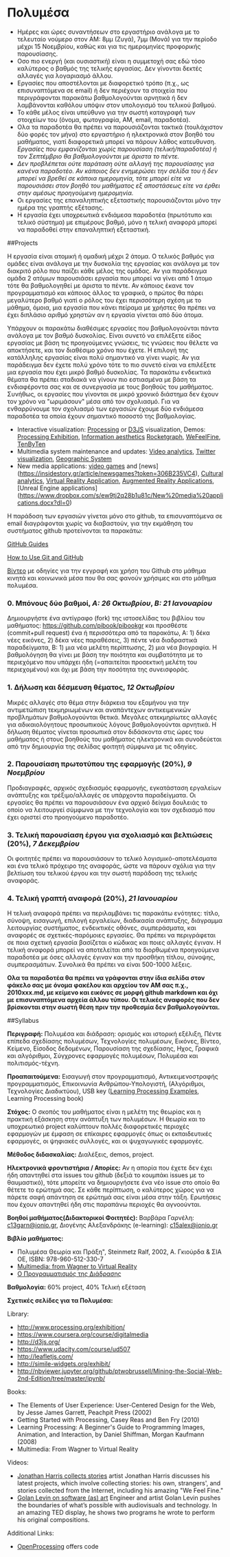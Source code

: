 # Πολυμέσα

* Ημέρες και ώρες συναντήσεων στο εργαστήριο ανάλογα με το τελευταίο νούμερο στον ΑΜ: 8μμ (Ζυγά), 7μμ (Μονά) για την περίοδο μέχρι 15 Νοεμβρίου, καθώς και για τις ημερομηνίες προφορικής παρουσίασης.
* Οσο πιο ενεργή (και ουσιαστική) είναι η συμμετοχή σας εδώ τόσο καλύτερος ο βαθμός της τελικής εργασίας. Δεν γίνονται δεκτές αλλαγές για λογαριασμό άλλου.
* Εργασίες που αποστέλονται με διαφορετικό τρόπο (π.χ., ως επισυναπτόμενα σε email) ή δεν περιέχουν τα στοιχεία που περιγράφονται παρακάτω βαθμολογούνται αρνητικά ή δεν λαμβάνονται καθόλου υπόψιν στον υπολογισμό του τελικού βαθμού.
* Το κάθε μέλος είναι υπεύθυνο για την σωστή καταγραφή των στοιχείων του (όνομα, φωτογραφία, AM, email, παραδοτέα).
* Ολα τα παραδοτέα θα πρέπει να παρουσιάζονται τακτικά (τουλάχιστον δύο φορές τον μήνα) στο εργαστήριο ή ηλεκτρονικά στον βοηθό του μαθήματος, γιατί διαφορετικά μπορεί να πάρουν λάθος κατευθυνση. *Εργασίες που εμφανίζονται χωρίς παρουσίαση (τελική/παραδοτέα) ή τον Σεπτέμβριο θα βαθμολογούνται με άριστα το πέντε.*
* *Δεν προβλέπεται ούτε παράταση ούτε αλλαγή της παρουσίασης για κανένα παραδοτέο. Αν κάποιος δεν ενημερώσει την σελίδα του ή δεν μπορεί να βρεθεί σε κάποια ημερομηνία, τότε μπορεί είτε να παρουσιάσει στον βοηθό του μαθήματος εξ αποστάσεως είτε να έρθει στην αμέσως προηγούμενη ημερομηνία.*
* Οι εργασίες της επαναληπτικής εξεταστικής παρουσιάζονται μόνο την ημέρα της γραπτής εξέτασης.
* Η εργασία έχει υποχρεωτικά ενδιάμεσα παραδοτέα (πρωτότυπο και τελικό σύστημα) με επιμέρους βαθμό, μόνο η τελική αναφορά μπορεί να παραδοθεί στην επαναληπτική εξεταστική.

##Projects

Η εργασία είναι ατομική ή ομαδική μέχρι 2 άτομα. Ο τελικός βαθμός για ομάδες είναι ανάλογα με την δυσκολία της εργασίας και ανάλογα με τον διακριτό ρόλο που παίζει κάθε μέλος της ομάδας. Αν για παράδειγμα ομάδα 2 ατόμων παρουσιάσει εργασία που μπορεί να γίνει από 1 άτομο τότε θα βαθμολογηθεί με άριστα το πέντε. Αν κάποιος έκανε τον προγραμματισμό και κάποιος άλλος τα γραφικά, ο πρώτος θα πάρει μεγαλύτερο βαθμό γιατί ο ρόλος του έχει περισσότερη σχέση με το μάθημα, όμοια, μια εργασία που κάνει πείραμα με χρήστες θα πρέπει να έχει διπλάσιο αριθμό χρηστών αν η εργασία γίνεται από δύο άτομα.

Υπάρχουν οι παρακάτω διαθέσιμες εργασίες που βαθμολογούνται πάντα ανάλογα με τον βαθμό δυσκολίας. Είναι συνετό να επιλέξετε είδος εργασίας με βάση τις προηγούμενες γνώσεις, τις γνώσεις που θέλετε να αποκτήσετε, και τον διαθέσιμο χρόνο που έχετε. Η επιλογή της κατάλληλης εργασίας είναι πολύ σημαντικό να γίνει νωρίς. Αν για παράδειγμα δεν έχετε πολύ χρόνο τότε το πιο συνετό είναι να επιλέξετε μια εργασία που έχει μικρό βαθμό δυσκολίας. Τα παρακάτω ενδεικτικά θέματα θα πρέπει σταδιακά να γίνουν πιο εστιασμένα με βάση τα ενδιαφέροντα σας και σε συνεργασία με τους βοηθούς του μαθήματος. Συνήθως, οι εργασίες που γίνονται σε μικρό χρονικό διάστημα δεν έχουν τον χρόνο να "ωριμάσουν" μέσα από τον σχολιασμό. Για να ενθαρρύνουμε τον σχολιασμό των εργασιών έχουμε δύο ενδιάμεσα παραδοτέα τα οποία έχουν σημαντικό ποσοστό της βαθμολογίας.

* Interactive visualization: [Processing](http://www.processing.org) or [D3JS](https://d3js.org/) visualization, Demos: [Processing Exhibition](https://processing.org/exhibition/), [Information aesthetics](http://infosthetics.com/)  [Rocketgraph](https://rocketgraph.com/marketplace), [WeFeelFine](http://wefeelfine.org/), [TenByTen](TenByTen)
* Multimedia system maintenance and updates: [Video analytics](http://www.socialskip.org), [Twitter visualization](http://www.flutrack.org), [Geographic System](https://www.mapito.org/home)
* New media applications: [video games](https://fold.cm/read/juliannalongo/playing-the-news-GqeAYpXv) and [news] (https://insidestory.gr/article/newsgames?token=306B235VC4), [Cultural analytics](http://lab.softwarestudies.com/p/software-for-digital-humanities.html), [Virtual Reality Application](https://developers.google.com/vr/), [Augmented Reality Applications](https://drive.google.com/open?id=1LA3NURsgBpCODXi38n3hxpG27IJ3TqBL3iKW-4nWoko), [Unreal Engine applications] (https://www.dropbox.com/s/ew9tj2q28b1u81c/New%20media%20applications.docx?dl=0)


Η παράδοση των εργασιών γίνεται μόνο στο github, τα επισυναπτόμενα σε email διαγράφονται χωρίς να διαβαστούν, για την εκμάθηση του συστήματος github προτείνονται τα παρακάτω:

[GitHub Guides](https://guides.github.com)

[How to Use Git and GitHub](https://www.udacity.com/course/ud775)

[Βίντεο](https://www.youtube.com/watch?v=hvCRkCm5uiI&feature=youtu.be) με οδηγίες για την εγγραφή και χρήση του Github στο μάθημα κινητά και κοινωνικά μέσα που θα σας φανούν χρήσιμες και στο μάθημα πολυμέσα.

### 0. Μπόνους δύο βαθμοί, *A: 26 Οκτωβρίου*, *B: 21 Ιανουαρίου*

Δημιουργήστε ένα αντίγραφο (fork) της ιστοσελίδας του βιβλίου του μαθήματος: https://github.com/pibook/pibookgr και προσθέστε (commit+pull request) ένα ή περισσότερα από τα παρακάτω, A: 1) δέκα νέες εικόνες, 2) δέκα νέες παραθέσεις, 3) πέντε νέα διαδραστικά παραδείγματα, B: 1) μια νέα μελέτη περίπτωσης, 2) μια νέα βιογραφία. Η βαθμολόγηση θα γίνει με βάση την ποιότητα και συμβατότητα με το περιεχόμενο που υπάρχει ήδη (=απαιτείται προσεκτική μελέτη του περιεχομένου) και όχι με βάση την ποσότητα της συνεισφοράς. 

### 1. Δήλωση και δέσμευση θέματος, *12 Οκτωβρίου*

Μικρές αλλαγές στο θέμα στην διάρκεια του εξαμήνου για την αντιμετώπιση τεκμηριωμένων και αναπάντεχων αντικειμενικών προβλημάτων βαθμολογούνται θετικά. Μεγάλες ατεκμηρίωτες αλλαγές για αδικαιολόγητους προσωπικούς λόγους βαθμολογούνται αρνητικά. Η δήλωση θέματος γίνεται προσωπικά στον διδάσκοντα στις ώρες του μαθήματος ή στους βοηθούς του μαθήματος ηλεκτρονικά και συνοδεύεται από την δημιουργία της σελίδας φοιτητή σύμφωνα με τις οδηγίες.

### 2. Παρουσίαση πρωτοτύπου της εφαρμογής (20%),  *9 Νοεμβρίου*

Προδιαγραφές, αρχικός σχεδιασμός εφαρμογής, εγκατάσταση εργαλείων ανάπτυξης και τρέξιμο/αλλαγές σε υπάρχοντα παραδείγματα. Οι εργασίες θα πρέπει να παρουσιάσουν ένα αρχικό δείγμα δουλειάς το οποίο να λειτουργεί σύμφωνα με την τεχνολογία και τον σχεδιασμό που έχει οριστεί στο προηγούμενο παραδοτέο.  

### 3. Τελική παρουσίαση έργου για σχολιασμό και βελτιώσεις (20%), *7 Δεκεμβρίου*

Οι φοιτητές πρέπει να παρουσιάσουν το τελικό λογισμικό-αποτελέσματα και ένα τελικό πρόχειρο της αναφοράς, ώστε να πάρουν σχόλια για την βελτίωση του τελικού έργου και την σωστή παράδοση της τελικής αναφοράς.

### 4. Τελική γραπτή αναφορά (20%), *21 Ιανουαρίου*

Η τελική αναφορά πρέπει να περιλαμβάνει τις παρακάτω ενότητες: τίτλο, σύνοψη, εισαγωγή, επιλογή εργαλείων, διαδικασία ανάπτυξης, διάγραμμα λειτουργίας συστήματος, ενδεικτικές οθόνες, συμπεράσματα, και αναφορές σε σχετικές-παρόμοιες εργασίες. Θα πρέπει να περιγράφεται σε ποια σχετική εργασία βασίζεται ο κώδικας και ποιες αλλαγές έγιναν. Η τελική αναφορά μπορεί να αποτελείται από τα διορθωμένα προηγούμενα παραδοτέα με όσες αλλαγές έγιναν και την προσθήκη τίτλου, σύνοψης, συμπερασμάτων. Συνολικά θα πρέπει να είναι 500-1000 λέξεις. 

**Ολα τα παραδοτέα θα πρέπει να γράφονται στην ίδια σελίδα στον φάκελο σας με όνομα φακέλου και αρχείου τον ΑΜ σας π.χ., 2010xxx.md, με κείμενο και εικόνες σε μορφή github markdown και όχι με επισυναπτόμενα αρχεία άλλου τύπου. Οι τελικές αναφορές που δεν βρίσκονται στην σωστή θέση πριν την προθεσμία δεν βαθμολογούνται.**


##Syllabus

**Περιγραφή:** Πολυμέσα και διάδραση: ορισμός και ιστορική εξέλιξη, Πέντε επίπεδα σχεδίασης πολυμέσων, Τεχνολογίες πολυμέσων, Εικόνες, Βίντεο, Κείμενο, Είσοδος δεδομένων, Παρουσίαση της σχεδίασης, Ηχος, Γραφικά και αλγόριθμοι, Σύγχρονες εφαρμογές πολυμέσων, Πολυμέσα και πολιτισμός-τέχνη.

**Προαπαιτούμενα:** Εισαγωγή στον προγραμματισμό, Αντικειμενοστραφής προγραμματισμός, Επικοινωνία Ανθρώπου-Υπολογιστή, (Αλγόριθμοι, Τεχνολογίες Διαδικτύου), USB key ([Learning Processing Examples](https://github.com/shiffman/LearningProcessing), Learning Processing book)

**Στόχος:** Ο σκοπός του μαθήματος είναι η μελέτη της θεωρίας και η πρακτική εξάσκηση στην ανάπτυξη των πολυμέσων. Η θεωρία και το υποχρεωτικό project καλύπτουν πολλές διαφορετικές περιοχές εφαρμογών με έμφαση σε επίκαιρες εφαρμογές όπως οι εκπαιδευτικές εφαρμογές, οι ψηφιακές συλλογές, και οι ψυχαγωγικές εφαρμογές.

**Μέθοδος διδασκαλίας:** Διαλέξεις, demos, project.

**Ηλεκτρονικά φροντιστήρια / Απορίες:** Αν η απορία που έχετε δεν έχει ήδη απαντηθεί στα issues του github (δεξιά το κουμπάκι issues με το θαυμαστικό), τότε μπορείτε να δημιουργήσετε ένα νέο issue στο οποίο θα θέτετε το ερώτημά σας.  Σε κάθε περίπτωση, ο καλύτερος χώρος για να πάρετε σαφή απάντηση σε ερώτημά σας είναι μέσα στην τάξη. Ερωτήσεις που έχουν απαντηθεί ήδη στις παραπάνω περιοχές θα αγνοούνται. 

**Βοηθοί μαθήματος(Διδακτορικοί Φοιτητές):** Βαρβάρα Γαρνέλη: c13garn@ionio.gr, Διογένης Αλεξανδράκης (e-learning): c15alex@ionio.gr

**Βιβλίο μαθήματος:** 

* Πολυμέσα Θεωρία και Πράξη", Steinmetz Ralf, 2002, Α. Γκιούρδα & ΣΙΑ ΟΕ, ISBN: 978-960-512-330-7 
* [Multimedia: from Wagner to Virtual Reality](http://www.w2vr.com/contents.html)
* [Ο Προγραμματισμός της Διάδρασης](http://www.pibook.gr)

**Βαθμολογία:** 60% project, 40% Τελική εξέταση

**Σχετικές σελίδες για τα Πολυμέσα:**

Library:
* http://www.processing.org/exhibition/
* https://www.coursera.org/course/digitalmedia
* http://d3js.org/
* https://www.udacity.com/course/ud507
* http://leafletjs.com/
* http://simile-widgets.org/exhibit/
* http://nbviewer.jupyter.org/github/ptwobrussell/Mining-the-Social-Web-2nd-Edition/tree/master/ipynb/

Books:
* The Elements of User Experience: User-Centered Design for the Web, by Jesse James Garrett, Peachpit Press (2002)
* Getting Started with Processing, Casey Reas and Ben Fry (2010)
* Learning Processing: A Beginner's Guide to Programming Images, Animation, and Interaction, by Daniel Shiffman, Morgan Kaufmann (2008)
* Multimedia: From Wagner to Virtual Reality

Videos:
* [Jonathan Harris collects stories](http://www.ted.com/talks/jonathan_harris_collects_stories?language=en)
artist Jonathan Harris discusses his latest projects, which involve collecting stories: his own, strangers', and stories collected from the Internet, including his amazing "We Feel Fine."
* [Golan Levin on software (as) art](http://www.ted.com/talks/golan_levin_on_software_as_art)
Engineer and artist Golan Levin pushes the boundaries of what’s possible with audiovisuals and technology. In an amazing TED display, he shows two programs he wrote to perform his original compositions. 

Additional Links:
* [OpenProcessing](http://www.openprocessing.org/) offers code

